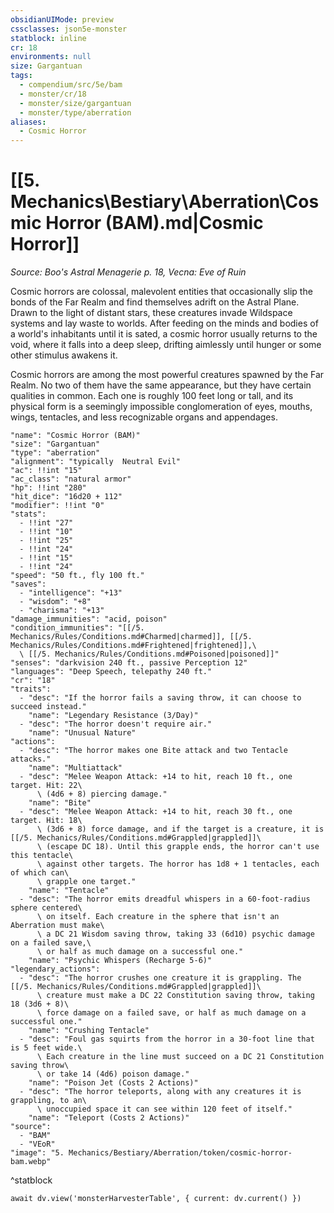 ```yaml
---
obsidianUIMode: preview
cssclasses: json5e-monster
statblock: inline
cr: 18
environments: null
size: Gargantuan
tags:
  - compendium/src/5e/bam
  - monster/cr/18
  - monster/size/gargantuan
  - monster/type/aberration
aliases:
  - Cosmic Horror
---
```

# [[5. Mechanics\Bestiary\Aberration\Cosmic Horror (BAM).md|Cosmic Horror]]
*Source: Boo's Astral Menagerie p. 18, Vecna: Eve of Ruin*

Cosmic horrors are colossal, malevolent entities that occasionally slip the bonds of the Far Realm and find themselves adrift on the Astral Plane. Drawn to the light of distant stars, these creatures invade Wildspace systems and lay waste to worlds. After feeding on the minds and bodies of a world's inhabitants until it is sated, a cosmic horror usually returns to the void, where it falls into a deep sleep, drifting aimlessly until hunger or some other stimulus awakens it.

Cosmic horrors are among the most powerful creatures spawned by the Far Realm. No two of them have the same appearance, but they have certain qualities in common. Each one is roughly 100 feet long or tall, and its physical form is a seemingly impossible conglomeration of eyes, mouths, wings, tentacles, and less recognizable organs and appendages.

```statblock
"name": "Cosmic Horror (BAM)"
"size": "Gargantuan"
"type": "aberration"
"alignment": "typically  Neutral Evil"
"ac": !!int "15"
"ac_class": "natural armor"
"hp": !!int "280"
"hit_dice": "16d20 + 112"
"modifier": !!int "0"
"stats":
  - !!int "27"
  - !!int "10"
  - !!int "25"
  - !!int "24"
  - !!int "15"
  - !!int "24"
"speed": "50 ft., fly 100 ft."
"saves":
  - "intelligence": "+13"
  - "wisdom": "+8"
  - "charisma": "+13"
"damage_immunities": "acid, poison"
"condition_immunities": "[[/5. Mechanics/Rules/Conditions.md#Charmed|charmed]], [[/5. Mechanics/Rules/Conditions.md#Frightened|frightened]],\
  \ [[/5. Mechanics/Rules/Conditions.md#Poisoned|poisoned]]"
"senses": "darkvision 240 ft., passive Perception 12"
"languages": "Deep Speech, telepathy 240 ft."
"cr": "18"
"traits":
  - "desc": "If the horror fails a saving throw, it can choose to succeed instead."
    "name": "Legendary Resistance (3/Day)"
  - "desc": "The horror doesn't require air."
    "name": "Unusual Nature"
"actions":
  - "desc": "The horror makes one Bite attack and two Tentacle attacks."
    "name": "Multiattack"
  - "desc": "Melee Weapon Attack: +14 to hit, reach 10 ft., one target. Hit: 22\
      \ (4d6 + 8) piercing damage."
    "name": "Bite"
  - "desc": "Melee Weapon Attack: +14 to hit, reach 30 ft., one target. Hit: 18\
      \ (3d6 + 8) force damage, and if the target is a creature, it is [[/5. Mechanics/Rules/Conditions.md#Grappled|grappled]]\
      \ (escape DC 18). Until this grapple ends, the horror can't use this tentacle\
      \ against other targets. The horror has 1d8 + 1 tentacles, each of which can\
      \ grapple one target."
    "name": "Tentacle"
  - "desc": "The horror emits dreadful whispers in a 60-foot-radius sphere centered\
      \ on itself. Each creature in the sphere that isn't an Aberration must make\
      \ a DC 21 Wisdom saving throw, taking 33 (6d10) psychic damage on a failed save,\
      \ or half as much damage on a successful one."
    "name": "Psychic Whispers (Recharge 5-6)"
"legendary_actions":
  - "desc": "The horror crushes one creature it is grappling. The [[/5. Mechanics/Rules/Conditions.md#Grappled|grappled]]\
      \ creature must make a DC 22 Constitution saving throw, taking 18 (3d6 + 8)\
      \ force damage on a failed save, or half as much damage on a successful one."
    "name": "Crushing Tentacle"
  - "desc": "Foul gas squirts from the horror in a 30-foot line that is 5 feet wide.\
      \ Each creature in the line must succeed on a DC 21 Constitution saving throw\
      \ or take 14 (4d6) poison damage."
    "name": "Poison Jet (Costs 2 Actions)"
  - "desc": "The horror teleports, along with any creatures it is grappling, to an\
      \ unoccupied space it can see within 120 feet of itself."
    "name": "Teleport (Costs 2 Actions)"
"source":
  - "BAM"
  - "VEoR"
"image": "5. Mechanics/Bestiary/Aberration/token/cosmic-horror-bam.webp"
```
^statblock

```dataviewjs
await dv.view('monsterHarvesterTable', { current: dv.current() })
```
